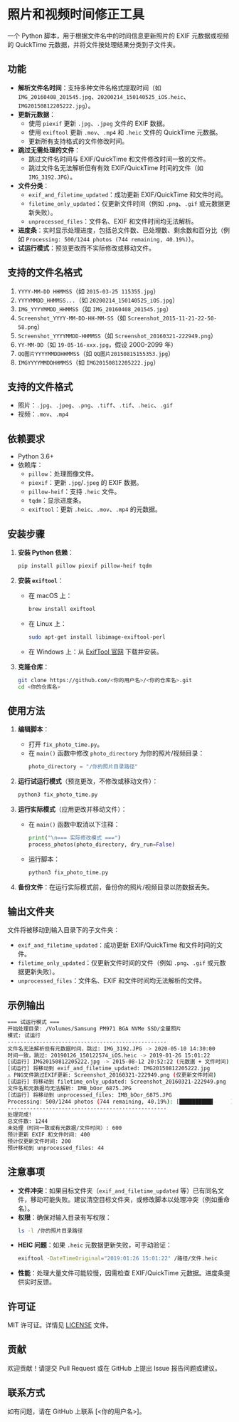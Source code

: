 # 照片和视频时间修正工具

一个 Python 脚本，用于根据文件名中的时间信息更新照片的 EXIF 元数据或视频的 QuickTime 元数据，并将文件按处理结果分类到子文件夹。

## 功能

- **解析文件名时间**：支持多种文件名格式提取时间（如 `IMG_20160408_201545.jpg`、`20200214_150140525_iOS.heic`、`IMG20150812205222.jpg`）。
- **更新元数据**：
  - 使用 `piexif` 更新 `.jpg`、`.jpeg` 文件的 EXIF 数据。
  - 使用 `exiftool` 更新 `.mov`、`.mp4` 和 `.heic` 文件的 QuickTime 元数据。
  - 更新所有支持格式的文件修改时间。
- **跳过无需处理的文件**：
  - 跳过文件名时间与 EXIF/QuickTime 和文件修改时间一致的文件。
  - 跳过文件名无法解析但有有效 EXIF/QuickTime 时间的文件（如 `IMG_3192.JPG`）。
- **文件分类**：
  - `exif_and_filetime_updated`：成功更新 EXIF/QuickTime 和文件时间。
  - `filetime_only_updated`：仅更新文件时间（例如 `.png`、`.gif` 或元数据更新失败）。
  - `unprocessed_files`：文件名、EXIF 和文件时间均无法解析。
- **进度条**：实时显示处理进度，包括总文件数、已处理数、剩余数和百分比（例如 `Processing: 500/1244 photos (744 remaining, 40.19%)`）。
- **试运行模式**：预览更改而不实际修改或移动文件。

## 支持的文件名格式

1. `YYYY-MM-DD HHMMSS`（如 `2015-03-25 115355.jpg`）
2. `YYYYMMDD_HHMMSS...`（如 `20200214_150140525_iOS.jpg`）
3. `IMG_YYYYMMDD_HHMMSS`（如 `IMG_20160408_201545.jpg`）
4. `Screenshot_YYYY-MM-DD-HH-MM-SS`（如 `Screenshot_2015-11-21-22-50-58.png`）
5. `Screenshot_YYYYMMDD-HHMMSS`（如 `Screenshot_20160321-222949.png`）
6. `YY-MM-DD`（如 `19-05-16-xxx.jpg`，假设 2000-2099 年）
7. `QQ图片YYYYMMDDHHMMSS`（如 `QQ图片20150815155353.jpg`）
8. `IMGYYYYMMDDHHMMSS`（如 `IMG20150812205222.jpg`）

## 支持的文件格式

- 照片：`.jpg`、`.jpeg`、`.png`、`.tiff`、`.tif`、`.heic`、`.gif`
- 视频：`.mov`、`.mp4`

## 依赖要求

- Python 3.6+
- 依赖库：
  - `pillow`：处理图像文件。
  - `piexif`：更新 `.jpg`/`.jpeg` 的 EXIF 数据。
  - `pillow-heif`：支持 `.heic` 文件。
  - `tqdm`：显示进度条。
  - `exiftool`：更新 `.heic`、`.mov`、`.mp4` 的元数据。

## 安装步骤

1. **安装 Python 依赖**：
   ```bash
   pip install pillow piexif pillow-heif tqdm
   ```

2. **安装 `exiftool`**：
   - 在 macOS 上：
     ```bash
     brew install exiftool
     ```
   - 在 Linux 上：
     ```bash
     sudo apt-get install libimage-exiftool-perl
     ```
   - 在 Windows 上：从 [ExifTool 官网](https://exiftool.org/) 下载并安装。

3. **克隆仓库**：
   ```bash
   git clone https://github.com/<你的用户名>/<你的仓库名>.git
   cd <你的仓库名>
   ```

## 使用方法

1. **编辑脚本**：
   - 打开 `fix_photo_time.py`。
   - 在 `main()` 函数中修改 `photo_directory` 为你的照片/视频目录：
     ```python
     photo_directory = "/你的照片目录路径"
     ```

2. **运行试运行模式**（预览更改，不修改或移动文件）：
   ```bash
   python3 fix_photo_time.py
   ```

3. **运行实际模式**（应用更改并移动文件）：
   - 在 `main()` 函数中取消以下注释：
     ```python
     print("\n=== 实际修改模式 ===")
     process_photos(photo_directory, dry_run=False)
     ```
   - 运行脚本：
     ```bash
     python3 fix_photo_time.py
     ```

4. **备份文件**：在运行实际模式前，备份你的照片/视频目录以防数据丢失。

## 输出文件夹

文件将被移动到输入目录下的子文件夹：
- `exif_and_filetime_updated`：成功更新 EXIF/QuickTime 和文件时间的文件。
- `filetime_only_updated`：仅更新文件时间的文件（例如 `.png`、`.gif` 或元数据更新失败）。
- `unprocessed_files`：文件名、EXIF 和文件时间均无法解析的文件。

## 示例输出

```bash
=== 试运行模式 ===
开始处理目录: /Volumes/Samsung PM971 BGA NVMe SSD/全量照片
模式: 试运行
--------------------------------------------------
文件名无法解析但有元数据时间，跳过: IMG_3192.JPG -> 2020-05-10 14:30:00
时间一致，跳过: 20190126_150122574_iOS.heic -> 2019-01-26 15:01:22
[试运行] IMG20150812205222.jpg -> 2015-08-12 20:52:22 (元数据 + 文件时间)
[试运行] 将移动到 exif_and_filetime_updated: IMG20150812205222.jpg
⚠ PNG文件跳过EXIF更新: Screenshot_20160321-222949.png (仅更新文件时间)
[试运行] 将移动到 filetime_only_updated: Screenshot_20160321-222949.png
文件名和元数据均无法解析: IMB_bOor_6875.JPG
[试运行] 将移动到 unprocessed_files: IMB_bOor_6875.JPG
Processing: 500/1244 photos (744 remaining, 40.19%): [██████████▌     ]
--------------------------------------------------
处理完成!
总文件数: 1244
未处理（时间一致或有元数据/文件时间）: 600
预计更新 EXIF 和文件时间: 400
预计仅更新文件时间: 200
预计移动到 unprocessed_files: 44
```

## 注意事项

- **文件冲突**：如果目标文件夹（`exif_and_filetime_updated` 等）已有同名文件，移动可能失败。建议清空目标文件夹，或修改脚本以处理冲突（例如重命名）。
- **权限**：确保对输入目录有写权限：
  ```bash
  ls -l /你的照片目录路径
  ```
- **HEIC 问题**：如果 `.heic` 元数据更新失败，可手动验证：
  ```bash
  exiftool -DateTimeOriginal="2019:01:26 15:01:22" /路径/文件.heic
  ```
- **性能**：处理大量文件可能较慢，因需检查 EXIF/QuickTime 元数据。进度条提供实时反馈。

## 许可证

MIT 许可证。详情见 [LICENSE](LICENSE) 文件。

## 贡献

欢迎贡献！请提交 Pull Request 或在 GitHub 上提出 Issue 报告问题或建议。

## 联系方式

如有问题，请在 GitHub 上联系 [<你的用户名>]。